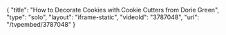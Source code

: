 {
    "title": "How to Decorate Cookies with Cookie Cutters from Dorie Green",
    "type": "solo",
    "layout": "iframe-static",
    "videoId": "3787048",
    "url": "\/tvpembed\/3787048"
}